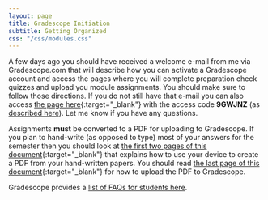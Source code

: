 ```yaml
---
layout: page
title: Gradescope Initiation
subtitle: Getting Organized
css: "/css/modules.css"
---
```


A few days ago you should have received a welcome e-mail from me via Gradescope.com that will describe how you can activate a Gradescope account and access the pages where you will complete preparation check quizzes and upload you module assignments. You should make sure to follow those directions. If you do not still have that e-mail you can also access [the page here](https://www.gradescope.com/courses/144614/){:target="_blank"} with the access code **9GWJNZ** (as [described here](https://www.gradescope.com/#help-center-item-student-adding-a-course)). Let me know if you have any questions.

Assignments **must** be converted to a PDF for uploading to Gradescope. If you plan to hand-write (as opposed to type) most of your answers for the semester then you should look at [the first two pages of this document](https://gradescope-static-assets.s3-us-west-2.amazonaws.com/help/submitting_hw_guide.pdf){:target="_blank"} that explains how to use your device to create a PDF from your hand-written papers. You should read [the last page of this document](https://gradescope-static-assets.s3-us-west-2.amazonaws.com/help/submitting_hw_guide.pdf){:target="_blank"} for how to upload the PDF to Gradescope.

Gradescope provides a [list of FAQs for students here](https://help.gradescope.com/category/cyk4ij2dwi-student-workflow).
